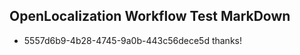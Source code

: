 ## OpenLocalization Workflow Test MarkDown

* 5557d6b9-4b28-4745-9a0b-443c56dece5d 
thanks!



<!--HONumber=Feb16_HO1-->
